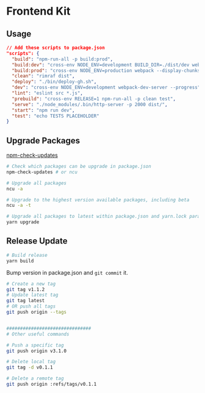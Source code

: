 # Frontend Kit


## Usage

```json
// Add these scripts to package.json
"scripts": {
  "build": "npm-run-all -p build:prod",
  "build:dev": "cross-env NODE_ENV=development BUILD_DIR=./dist/dev webpack --display-chunks --progress",
  "build:prod": "cross-env NODE_ENV=production webpack --display-chunks --progress",
  "clean": "rimraf dist",
  "deploy": "./bin/deploy-gh.sh",
  "dev": "cross-env NODE_ENV=development webpack-dev-server --progress",
  "lint": "eslint src *.js",
  "prebuild": "cross-env RELEASE=1 npm-run-all -p clean test",
  "serve": "./node_modules/.bin/http-server -p 2000 dist/",
  "start": "npm run dev",
  "test": "echo TESTS PLACEHOLDER"
}
```


## Upgrade Packages

[npm-check-updates](https://github.com/tjunnone/npm-check-updates)

```bash
# Check which packages can be upgrade in package.json
npm-check-updates # or ncu

# Upgrade all packages
ncu -a

# Upgrade to the highest version available packages, including beta
ncu -a -t

# Upgrade all packages to latest within package.json and yarn.lock paramenters
yarn upgrade
```


## Release Update

```bash
# Build release
yarn build
```

Bump version in package.json and `git commit` it.

```bash
# Create a new tag
git tag v1.1.2
# Update latest tag
git tag latest
# OR push all tags
git push origin --tags


###############################
# Other useful commands

# Push a specific tag
git push origin v3.1.0

# Delete local tag
git tag -d v0.1.1

# Delete a remote tag
git push origin :refs/tags/v0.1.1
```
